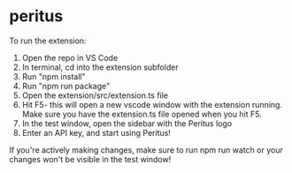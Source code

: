 # peritus

To run the extension:

1. Open the repo in VS Code
2. In terminal, cd into the extension subfolder
3. Run "npm install"
4. Run "npm run package"
5. Open the extension/src/extension.ts file
6. Hit F5- this will open a new vscode window with the extension running. 
Make sure you have the extension.ts file opened when you hit F5.
7. In the test window, open the sidebar with the Peritus logo
8. Enter an API key, and start using Peritus!

If you're actively making changes, make sure to run npm run watch or your changes won't be visible in the test window!